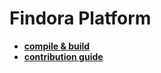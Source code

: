 # Findora Platform

- [**compile & build**](docs/compile_build.md)
- [**contribution guide**](docs/contribution_guide.md)
